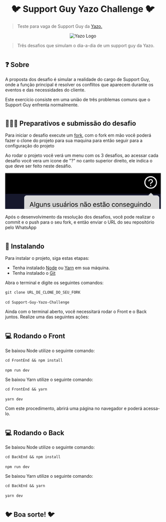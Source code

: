 <h1 align="center">
🐦 Support Guy Yazo Challenge 🐦
</h1>

> Teste para vaga de Support Guy da <a href="https://www.yazo.com.br/">Yazo.</a>

<div align="center">
<img src="https://user-images.githubusercontent.com/95248203/236875042-9e75626f-de17-46f1-87e0-04297a71d5ef.png" alt="Yazo Logo">
</div>

> Três desafios que simulam o dia-a-dia de um support guy da Yazo.

#

## ❓ Sobre

A proposta dos desafio é simular a realidade do cargo de Support Guy, onde a função principal é resolver os conflitos que aparecem durante os eventos e das necessidades do cliente.

Este exercício consiste em uma união de três problemas comuns que o Support Guy enfrenta normalmente.

#
## 👨🏼‍💻 Preparativos e submissão do desafio

Para iniciar o desafio execute um [fork](https://github.com/Yazo-Connecting-Experiences/Support-Guy-Yazo-Challenge/fork), com o fork em mão você poderá fazer o clone do projeto para sua maquina para então seguir para a configuração do projeto

Ao rodar o projeto você verá um menu com os 3 desafios, ao acessar cada desafio você vera um icone de "?" no canto superior direito, ele indica o que deve ser feito neste desáfio.

![tooltip](assets/tooltip.png)

Após o desenvolvimento da resolução dos desafios, você pode realizar o commit e o push para o seu fork, e então enviar o URL do seu repositório pelo WhatsApp


#



## 🚀 Instalando

Para instalar o projeto, siga estas etapas:

- Tenha instalado <a href="https://nodejs.org/en/download/">Node</a> ou <a href="https://classic.yarnpkg.com/en/docs/install">Yarn</a> em sua máquina.
- Tenha instalado o <a href="https://git-scm.com/downloads">Git</a>

Abra o terminal e digite os seguintes comandos:

```
git clone URL_DE_CLONE_DO_SEU_FORK

cd Support-Guy-Yazo-Challenge
```

Ainda com o terminal aberto, você necessitará rodar o Front e o Back juntos. Realize uma das seguintes ações:

#

## 💻️ Rodando o Front


Se baixou Node utilize o seguinte comando:

```
cd FrontEnd && npm install

npm run dev
```

Se baixou Yarn utilize o seguinte comando:

```
cd FrontEnd && yarn

yarn dev
```

Com este procedimento, abrirá uma página no navegador e poderá acessa-lo.

#

## 💻️ Rodando o Back

Se baixou Node utilize o seguinte comando:

```
cd BackEnd && npm install

npm run dev
```

Se baixou Yarn utilize o seguinte comando:

```
cd BackEnd && yarn

yarn dev
```


#
## 🐦 Boa sorte! 🐦
